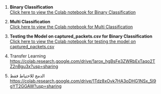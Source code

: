 1. **Binary Classification**  
   [Click here to view the Colab notebook for Binary Classification](https://colab.research.google.com/drive/1nOVWqhqWNHDGfxb-iGMTGYu8MWjIwxX3?usp=sharing)

2. **Multi Classification**  
   [Click here to view the Colab notebook for Multi Classification](https://colab.research.google.com/drive/1_NHC9iyU6xaBZob2Xjdbi5j6merLTeLw#scrollTo=tFP-ly2safQu)

3. **Testing the Model on captured_packets.csv for Binary Classification**  
   [Click here to view the Colab notebook for testing the model on captured_packets.csv](https://colab.research.google.com/drive/1d-oPNw5ujJrF073HqwbO62qSxhH2lbeb#scrollTo=RZ_-Ogmxz1Yl)

4. Transfer Learning https://colab.research.google.com/drive/1arox_hgBsFe3ZWRbExTaqo2TZ2nBgu3x?usp=sharing


5. الدمج للاحتياط فقظ
  https://colab.research.google.com/drive/1Tdz8xOvk7HA3oDHG1NSx_5I9gYT2GGAW?usp=sharing
   
